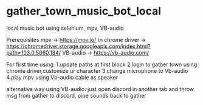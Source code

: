 # gather_town_music_bot_local
local music bot using selenium, mpv, VB-audio

Prerequisites
mpv → https://mpv.io/ \n
chrome driver → https://chromedriver.storage.googleapis.com/index.html?path=103.0.5060.134/
VB-audio → https://vb-audio.com/

For first time using:
1.update paths at first block
2.login to gather town using chrome driver,customize ur character
3.change microphone to Vb-audio
4.play mpv using Vb-audio cable as speaker

alternative way using VB-audio:
just open discord in another tab and throw msg from gather to discord, pipe sounds back to gather
